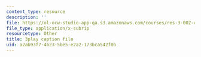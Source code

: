 ```yaml
---
content_type: resource
description: ''
file: https://ol-ocw-studio-app-qa.s3.amazonaws.com/courses/res-3-002-collaborative-design-and-creative-expression-with-arduino-microcontrollers-january-iap-2017/a2ab93f74b235be5e2a2173bca542f0b_XmpKWntLzPQ.srt
file_type: application/x-subrip
resourcetype: Other
title: 3play caption file
uid: a2ab93f7-4b23-5be5-e2a2-173bca542f0b
---
```

